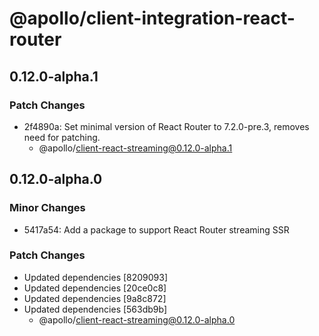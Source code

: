 # @apollo/client-integration-react-router

## 0.12.0-alpha.1

### Patch Changes

- 2f4890a: Set minimal version of React Router to 7.2.0-pre.3, removes need for patching.
  - @apollo/client-react-streaming@0.12.0-alpha.1

## 0.12.0-alpha.0

### Minor Changes

- 5417a54: Add a package to support React Router streaming SSR

### Patch Changes

- Updated dependencies [8209093]
- Updated dependencies [20ce0c8]
- Updated dependencies [9a8c872]
- Updated dependencies [563db9b]
  - @apollo/client-react-streaming@0.12.0-alpha.0
